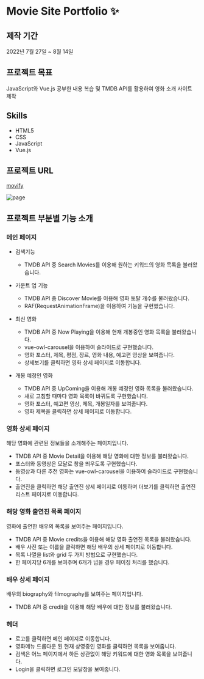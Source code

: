 # Movie Site Portfolio ✨

## 제작 기간

2022년 7월 27일 ~ 8월 14일

## 프로젝트 목표

JavaScript와 Vue.js 공부한 내용 복습 및 TMDB API를 활용하여 영화 소개 사이트 제작

## Skills

- HTML5
- CSS
- JavaScript
- Vue.js

## 프로젝트 URL

[movify](https://superb-entremet-0f24f9.netlify.app/)

![page](https://user-images.githubusercontent.com/82078896/184534702-52819ff5-fbfb-4276-b2c3-54b3af2ef744.png)

## 프로젝트 부분별 기능 소개

### 메인 페이지

- 검색기능

  - TMDB API 중 Search Movies를 이용해 원하는 키워드의 영화 목록을 불러왔습니다.

- 카운트 업 기능

  - TMDB API 중 Discover Movie를 이용해 영화 토탈 개수를 불러왔습니다.
  - RAF(RequestAnimationFrame)을 이용하여 기능을 구현했습니다.

- 최신 영화

  - TMDB API 중 Now Playing을 이용해 현재 개봉중인 영화 목록을 불러왔습니다.
  - vue-owl-carousel을 이용하여 슬라이드로 구현했습니다.
  - 영화 포스터, 제목, 평점, 장르, 영화 내용, 예고편 영상을 보여줍니다.
  - 상세보기를 클릭하면 영화 상세 페이지로 이동합니다.

- 개봉 예정인 영화
  - TMDB API 중 UpComing을 이용해 개봉 예정인 영화 목록을 불러왔습니다.
  - 새로 고침할 때마다 영화 목록이 바뀌도록 구현했습니다.
  - 영화 포스터, 예고편 영상, 제목, 개봉일자를 보여줍니다.
  - 영화 제목을 클릭하면 상세 페이지로 이동합니다.

### 영화 상세 페이지

해당 영화에 관련된 정보들을 소개해주는 페이지입니다.

- TMDB API 중 Movie Detail을 이용해 해당 영화에 대한 정보를 불러왔습니다.
- 포스터와 동영상은 모달로 창을 띄우도록 구현했습니다.
- 동영상과 다른 추천 영화는 vue-owl-carousel을 이용하여 슬라이드로 구현했습니다.
- 출연진을 클릭하면 해당 출연진 상세 페이지로 이동하며 더보기를 클릭하면 출연진 리스트 페이지로 이동합니다.

### 해당 영화 출연진 목록 페이지

영화에 출연한 배우의 목록을 보여주는 페이지입니다.

- TMDB API 중 Movie credits을 이용해 해당 영화 출연진 목록을 불러왔습니다.
- 배우 사진 또는 이름을 클릭하면 해당 배우의 상세 페이지로 이동합니다.
- 목록 나열을 list와 grid 두 가지 방법으로 구현했습니다.
- 한 페이지당 6개를 보여주며 6개가 넘을 경우 페이징 처리를 했습니다.

### 배우 상세 페이지

배우의 biography와 filmography를 보여주는 페이지입니다.

- TMDB API 중 credit을 이용해 해당 배우에 대한 정보를 불러왔습니다.

### 헤더

- 로고를 클릭하면 메인 페이지로 이동합니다.
- 영화메뉴 드롭다운 된 현재 상영중인 영화를 클릭하면 목록을 보여줍니다.
- 검색은 어느 페이지에서 하든 상관없이 해당 키워드에 대한 영화 목록을 보여줍니다.
- Login을 클릭하면 로그인 모달창을 보여줍니다.
